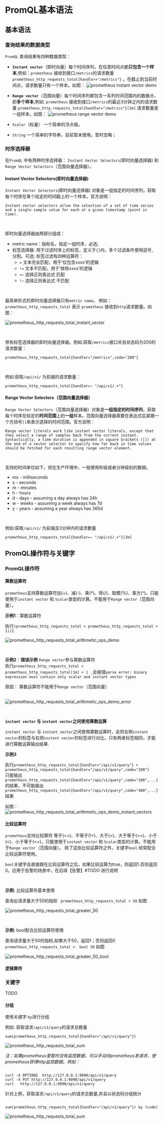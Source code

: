 # PromQL基本语法

## 基本语法

### 查询结果的数据类型

`PromQL` 查询结果有四种数据类型：  

- **`Instant vector`**（即时向量）每个时间序列，在任意时间点都**只包含一个样本**,例如：`prometheus` 接收到接口`/metrics`的请求数量`prometheus_http_requests_total{handler="/metrics"}` 。在截止到当前时间点，请求数量只有一个样本。如图：
  ![prometheus instant  vector demo](./src/intant_vecor.png)  
  
- **`Range vector`**（范围向量）每个时间序列都包含一系列时间范围内的数据点，即**多个样本**,例如: `prometheus` 接收到接口`/metrics`的最近3分钟之内的请求数量 `prometheus_http_requests_total{handler="/metrics"}[3m]` 请求数量是一组样本。如图：
   ![prometheus range  vector demo](./src/range_vector_demo.png)  

- `Scalar`（标量） 一个简单的浮点值。
- `String` 一个简单的字符串，目前暂未使用。暂时忽略；  
  
### 时序选择器

在`PromQL` 中有两种时序选择器： `Instant Vector Selectors`(即时向量选择器) 和 `Range Vector Selectors`（范围向量选择器）。  

#### Instant Vector Selectors(即时向量选择器)

`Instant Vector Selectors`(即时向量选择器) 对象是一组指定的时间序列，获取每个时序在某个给定的时间戳上的一个样本。官方说明：  

```text
Instant vector selectors allow the selection of a set of time series and a single sample value for each at a given timestamp (point in time).
```

<br>

即时向量选择器由两部分组成：

- metric name：指标名，指定一组时序，必选;
- 标签选择器: 用于过滤时序上的标签，定义于`{}`内，多个过滤条件使用逗号`,` 分割。可选; 标签过滤有四种运算符：
  - `=` 文本完全匹配，用于‘仅包含xxxx’的逻辑
  - `!=` 文本不匹配，用于‘排除xxxx’的逻辑
  - `=~` 选择正则表达式 匹配
  - `!~` 选择正则表达式 不匹配

<br>

最简单形式的即时向量选择器只有`metric name`。 例如： `prometheus_http_requests_total` 表示 `prometheus` 接收到`http`请求数量。如图：

  ![prometheus_http_requests_total_instant_vector](./src/prometheus_http_requests_total_instant_vector.png)  


<br>

带有标签选择器的即时向量选择器。例如:获取`/metrics`接口并且状态码为200的请求数量：  

```text
prometheus_http_requests_total{handler="/metrics",code="200"}
```

<br>

例如:获取`/api/v1/` 为前缀的请求数量：

```text
prometheus_http_requests_total{handler=~ "/api/v1/.+"}
```

#### Range Vector Selectors（范围向量选择器）

`Range Vector Selectors`（范围向量选择器）对象是**一组指定的时间序列**，获取每个时序在给定的**时间范围**上的**一组**样本。范围向量选择器需要在表达式后紧跟一个方括号`[]`来表示选择的时间范围。官方说明：

```text
Range vector literals work like instant vector literals, except that they select a range of samples back from the current instant. Syntactically, a time duration is appended in square brackets ([]) at the end of a vector selector to specify how far back in time values should be fetched for each resulting range vector element. 
```

<br>

支持的时间单位如下，但在生产环境中，一般使用秒级或者分钟级别的数据。

- ms - milliseconds
- s - seconds
- m - minutes
- h - hours
- d - days - assuming a day always has 24h
- w - weeks - assuming a week always has 7d
- y - years - assuming a year always has 365d  

<br>

例如:获取`/api/v1/` 为前缀且3分钟内的请求数量

```
prometheus_http_requests_total{handler=~ "/api/v1/.+"}[3m]
```  

## PromQL操作符与关键字

### PromQL操作符

#### 算数运算符

`prometheus`支持算数运算符加(+)、减(-)、乘(*)、除(/)、取模(%)、乘方(^)。只能使用于`instant vector` 和 `Scalar`类型的计算。不能用于`Range vector`（范围向量）。  

**示例1**：算数运算符  

执行` (prometheus_http_requests_total + prometheus_http_requests_total + 1)/2  `   

![prometheus_http_requests_total_arithmetic_ops_demo](./src/prometheus_http_requests_total_arithmetic_ops_demo.png)  

<br>

**示例2**：**错误示例** `Range vector`参与算数运算符   
执行` prometheus_http_requests_total + prometheus_http_requests_total[1m] + 1  ` ,会报错`parse error: binary expression must contain only scalar and instant vector types`    

原因： 算数运算符不能用于`Range vector`（范围向量）  
<br>

![prometheus_http_requests_total_arithmetic_ops_demo_error](./src/prometheus_http_requests_total_arithmetic_ops_demo_error.png) 

<br>

**`instant vector` 与 `instant vector`之间使用算数运算**

`instant vector` 与 `instant vector`之间使用算数运算时，会将左侧`instant vector`的标签与右侧`instant vector`的标签进行对比，只有两者标签相同，才能进行算数运算输出结果. 
<br>

**示例3**   

执行`prometheus_http_requests_total{handler="/api/v1/query"} +  prometheus_http_requests_total{handler="/api/v1/query",code="200"} `    
只能输出` prometheus_http_requests_total{handler="/api/v1/query",code="200",...} `的结果，不可能输出 ` prometheus_http_requests_total{handler="/api/v1/query",code="400",...} `结果  

如图：
![prometheus_http_requests_total_arithmetic_ops_demo_instant_vectors](./src/prometheus_http_requests_total_arithmetic_ops_demo_instant_vectors.png) 


#### 比较运算符

`prometheus`支持比较算符 等于(==)、不等于(!=)、大于(>)、大于等于(>=)、小于(<)、小于等于(<=)。只能使用于`instant vector` 和 `Scalar`类型的计算。不能用于`Range vector`（范围向量）。  除了这些比较运算符之外，关键字`bool` 经常配合比较运算符使用。    

`bool`关键字会直接跟在比较运算符之后，如果比较运算为true，则返回1.否则返回0。应用于告警的场景中，在后续【告警】#TODO 进行说明

<br>

**示例:** 比较运算符基本使用   

查询出请求量大于50的指标 ` prometheus_http_requests_total > 50`  如图  

![prometheus_http_requests_total_greater_50](./src/prometheus_http_requests_total_greater_50.png) 

<br>

**示例:** bool配合比较运算符使用   

查询请求量大于50的指标,如果大于50，返回1；否则返回0  ` prometheus_http_requests_total >  bool 50`  如图  

![prometheus_http_requests_total_greater_50_bool](./src/prometheus_http_requests_total_greater_50_bool.png) 


#### 逻辑算符

### 关键字

TODO

#### 分组

使用关键字 `by`进行分组
  
例如: 获取请求`/api/v1/query`的请求总数量

```text
sum(prometheus_http_requests_total{handler="/api/v1/query"})

```

  ![prometheus_http_requests_total_sum](./src/prometheus_http_requests_total_sum.png)  

*注：如果prometheus里暂时没有监控数据，可以手动向prometheus发请求，使prometheus获得http监控数据。例如：*

```shell

curl -X OPTIONS  http://127.0.0.1:9090/api/v1/query  
curl -X PUT http://127.0.0.1:9090/api/v1/query
curl   http://127.0.0.1:9090/api/v1/query  

```

针对上例，获取请求`/api/v1/query`的请求总数量,并且以状态码分组统计  

```shell

sum(prometheus_http_requests_total{handler="/api/v1/query"}) by (code)

```

  ![prometheus_http_requests_total_sum](./src/prometheus_http_requests_total_sum_by_code.png)  




